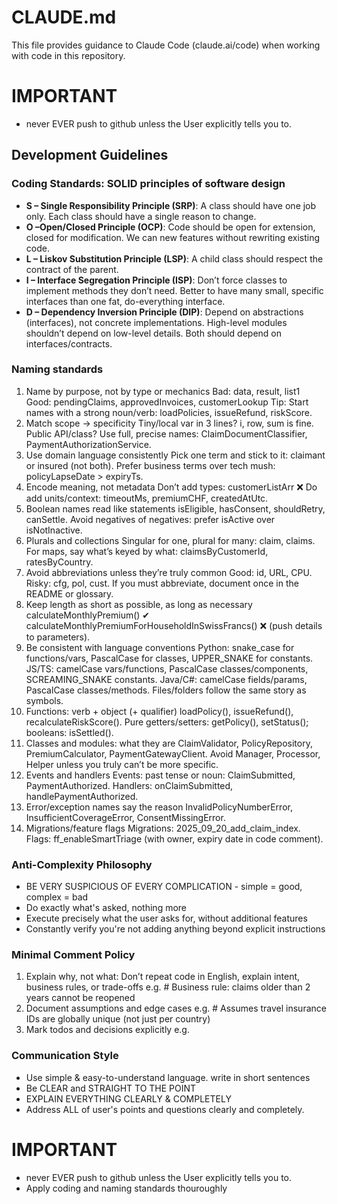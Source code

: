 # CLAUDE.md

This file provides guidance to Claude Code (claude.ai/code) when working with code in this repository.

# IMPORTANT
- never EVER push to github unless the User explicitly tells you to.

## Development Guidelines

### Coding Standards: SOLID principles of software design
- **S – Single Responsibility Principle (SRP)**: A class should have one job only. Each class should have a single reason to change.
- **O –Open/Closed Principle (OCP)**: Code should be open for extension, closed for modification. We can new features without rewriting existing code.
- **L – Liskov Substitution Principle (LSP)**: A child class should respect the contract of the parent.
- **I – Interface Segregation Principle (ISP)**: Don’t force classes to implement methods they don’t need. Better to have many small, specific interfaces than one fat, do-everything interface.
- **D – Dependency Inversion Principle (DIP)**: Depend on abstractions (interfaces), not concrete implementations. High-level modules shouldn’t depend on low-level details. Both should depend on interfaces/contracts.

### Naming standards
1) Name by purpose, not by type or mechanics
  Bad: data, result, list1
  Good: pendingClaims, approvedInvoices, customerLookup
  Tip: Start names with a strong noun/verb: loadPolicies, issueRefund, riskScore.
2) Match scope → specificity
  Tiny/local var in 3 lines? i, row, sum is fine.
  Public API/class? Use full, precise names: ClaimDocumentClassifier, PaymentAuthorizationService.
3) Use domain language consistently
  Pick one term and stick to it: claimant or insured (not both).
  Prefer business terms over tech mush: policyLapseDate > expiryTs.
4) Encode meaning, not metadata
  Don’t add types: customerListArr ❌
  Do add units/context: timeoutMs, premiumCHF, createdAtUtc.
5) Boolean names read like statements
  isEligible, hasConsent, shouldRetry, canSettle.
  Avoid negatives of negatives: prefer isActive over isNotInactive.
6) Plurals and collections
  Singular for one, plural for many: claim, claims.
  For maps, say what’s keyed by what: claimsByCustomerId, ratesByCountry.
7) Avoid abbreviations unless they’re truly common
  Good: id, URL, CPU.
  Risky: cfg, pol, cust. If you must abbreviate, document once in the README or glossary.
8) Keep length as short as possible, as long as necessary
  calculateMonthlyPremium() ✔
  calculateMonthlyPremiumForHouseholdInSwissFrancs() ❌ (push details to parameters).
9) Be consistent with language conventions
  Python: snake_case for functions/vars, PascalCase for classes, UPPER_SNAKE for constants.
  JS/TS: camelCase vars/functions, PascalCase classes/components, SCREAMING_SNAKE constants.
  Java/C#: camelCase fields/params, PascalCase classes/methods.
  Files/folders follow the same story as symbols.
10) Functions: verb + object (+ qualifier)
  loadPolicy(), issueRefund(), recalculateRiskScore().
  Pure getters/setters: getPolicy(), setStatus(); booleans: isSettled().
11) Classes and modules: what they are
  ClaimValidator, PolicyRepository, PremiumCalculator, PaymentGatewayClient.
  Avoid Manager, Processor, Helper unless you truly can’t be more specific.
12) Events and handlers
  Events: past tense or noun: ClaimSubmitted, PaymentAuthorized.
  Handlers: onClaimSubmitted, handlePaymentAuthorized.
13) Error/exception names say the reason
  InvalidPolicyNumberError, InsufficientCoverageError, ConsentMissingError.
14) Migrations/feature flags
  Migrations: 2025_09_20_add_claim_index.
  Flags: ff_enableSmartTriage (with owner, expiry date in code comment).

### Anti-Complexity Philosophy
- BE VERY SUSPICIOUS OF EVERY COMPLICATION - simple = good, complex = bad
- Do exactly what's asked, nothing more
- Execute precisely what the user asks for, without additional features
- Constantly verify you're not adding anything beyond explicit instructions

### Minimal Comment Policy
1. Explain why, not what: Don’t repeat code in English, explain intent, business rules, or trade-offs
e.g. # Business rule: claims older than 2 years cannot be reopened
2. Document assumptions and edge cases
e.g. # Assumes travel insurance IDs are globally unique (not just per country)
3. Mark todos and decisions explicitly
e.g. 


### Communication Style
- Use simple & easy-to-understand language. write in short sentences
- Be CLEAR and STRAIGHT TO THE POINT
- EXPLAIN EVERYTHING CLEARLY & COMPLETELY
- Address ALL of user's points and questions clearly and completely.

# IMPORTANT
- never EVER push to github unless the User explicitly tells you to.
- Apply coding and naming standards thouroughly